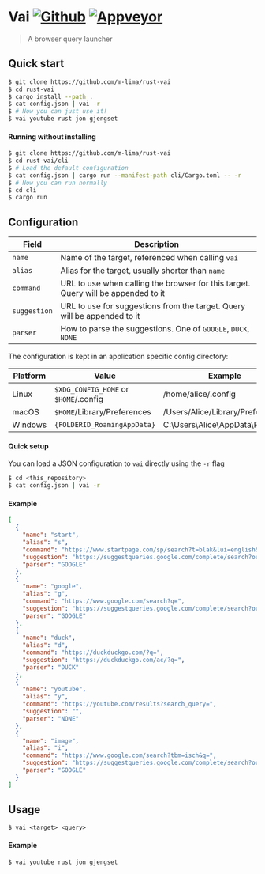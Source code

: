 Vai [![Github](https://github.com/m-lima/rust-vai/workflows/build/badge.svg)](https://github.com/m-lima/rust-vai/actions?workflow=build) [![Appveyor](https://ci.appveyor.com/api/projects/status/sv6wqqb7s6wo1e0x?svg=true)](https://ci.appveyor.com/project/mlima/rust-vai)
========
> A browser query launcher

## Quick start
```bash
$ git clone https://github.com/m-lima/rust-vai
$ cd rust-vai
$ cargo install --path .
$ cat config.json | vai -r
$ # Now you can just use it!
$ vai youtube rust jon gjengset
```

#### Running without installing
```bash
$ git clone https://github.com/m-lima/rust-vai
$ cd rust-vai/cli
$ # Load the default configuration
$ cat config.json | cargo run --manifest-path cli/Cargo.toml -- -r
$ # Now you can run normally
$ cd cli
$ cargo run
```

## Configuration

| Field        | Description                                                                       |
| ------------ | --------------------------------------------------------------------------------- |
| `name`       | Name of the target, referenced when calling `vai`                                 |
| `alias`      | Alias for the target, usually shorter than `name`                                 |
| `command`    | URL to use when calling the browser for this target. Query will be appended to it |
| `suggestion` | URL to use for suggestions from the target. Query will be appended to it          |
| `parser`     | How to parse the suggestions. One of `GOOGLE`, `DUCK`, `NONE`                     |

The configuration is kept in an application specific config directory:

|Platform | Value                                 | Example                          |
| ------- | ------------------------------------- | -------------------------------- |
| Linux   | `$XDG_CONFIG_HOME` or `$HOME`/.config | /home/alice/.config              |
| macOS   | `$HOME`/Library/Preferences           | /Users/Alice/Library/Preferences |
| Windows | `{FOLDERID_RoamingAppData}`           | C:\Users\Alice\AppData\Roaming   |

#### Quick setup
You can load a JSON configuration to `vai` directly using the `-r` flag
```bash
$ cd <this_repository>
$ cat config.json | vai -r
```

#### Example
```json
[
  {
    "name": "start",
    "alias": "s",
    "command": "https://www.startpage.com/sp/search?t=blak&lui=english&language=english&cat=web&query=",
    "suggestion": "https://suggestqueries.google.com/complete/search?output=firefox&q=",
    "parser": "GOOGLE"
  },
  {
    "name": "google",
    "alias": "g",
    "command": "https://www.google.com/search?q=",
    "suggestion": "https://suggestqueries.google.com/complete/search?output=firefox&q=",
    "parser": "GOOGLE"
  },
  {
    "name": "duck",
    "alias": "d",
    "command": "https://duckduckgo.com/?q=",
    "suggestion": "https://duckduckgo.com/ac/?q=",
    "parser": "DUCK"
  },
  {
    "name": "youtube",
    "alias": "y",
    "command": "https://youtube.com/results?search_query=",
    "suggestion": "",
    "parser": "NONE"
  },
  {
    "name": "image",
    "alias": "i",
    "command": "https://www.google.com/search?tbm=isch&q=",
    "suggestion": "https://suggestqueries.google.com/complete/search?output=firefox&q=",
    "parser": "GOOGLE"
  }
]
```

## Usage
`$ vai <target> <query>`

#### Example
`$ vai youtube rust jon gjengset`
